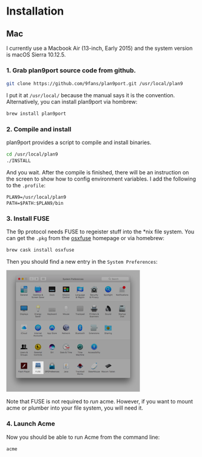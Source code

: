 # Installation

## Mac

I currently use a Macbook Air (13-inch, Early 2015) and the system version is
macOS Sierra 10.12.5.

### 1. Grab plan9port source code from github.

``` bash
git clone https://github.com/9fans/plan9port.git /usr/local/plan9
```
I put it at `/usr/local/` because the manual says it is the convention.
Alternatively, you can install plan9port via hombrew:
``` bash
brew install plan9port
```

### 2. Compile and install

plan9port provides a script to compile and install binaries.
```bash
cd /usr/local/plan9
./INSTALL
```
And you wait. After the compile is finished, there will be an instruction on the
screen to show how to config environment variables. I add the following to the
`.profile`:

```
PLAN9=/usr/local/plan9
PATH=$PATH:$PLAN9/bin
```

### 3. Install FUSE

The 9p protocol needs FUSE to regeister stuff into the *nix file system. You can
get the `.pkg` from the [osxfuse](https://osxfuse.github.io) homepage or via
homebrew:
```bash
brew cask install osxfuse
```
Then you should find a new entry in the `System Preferences`:

![FUSE](/images/osxfuse.png)

Note that FUSE is not required to *run* acme. However, if you want to mount acme
or plumber into your file system, you will need it.

### 4. Launch Acme

Now you should be able to run Acme from the command line:
```bash
acme
```
